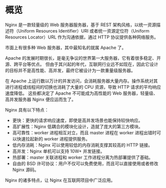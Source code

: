 # 概览

Nginx 是一款轻量级的 Web 服务器服务器，基于 REST 架构风格，以统一资源描述符（Uniform Resources Identifier）URI 或者统一资源定位符（Uniform Resources Locator）URL 作为沟通依据，通过 HTTP 协议提供各种网络服务。

市面上有很多种 Web 服务器，其中最知名的就属 Apache 了。

Apache 的发展时期很长，是毫无争议的世界第一大服务器，它有着很多稳定、开源、跨平台等优点。
但由于其兴起的年代，互联网行业远不如现在，因此它设计的目标并不是高性能、高并发，最终它被设计为一款重量级服务器。

在 Apache 上运行数以万计的并发访问，会消耗服务器大量内存。操作系统对其进行进程或线程间的切换也消耗了大量的 CPU 资源，导致 HTTP 请求的平均响应速度降低。
这些都决定了 Apache 不可能成为高性能的 Web 服务器，轻量级、高并发服务器 Nginx 便应运而生了。

Nginx 具有以下特点：

- 更快：更快的请求响应速度，即使是高并发场景也能保持较快响应。
- 高扩展性：Nginx 低耦合的模块化设计，造就了庞大的第三方模块。
- 高可靠性：worker 进程相互对立，而且 master 进程在 worker 进程出错时可以快速拉起新的 worker 进程提供服务。
- 低内存消耗：Nginx 可以使用较低的内存消耗支撑其较高的 HTTP 链接。
- 高并发：Nginx 单机可以支持 10W+ 并发链接。
- 热部署：master 关联进程和 worker 工作进程分离为热部署提供了基础。
- 自由的 BSD 许可协议：用户不仅可以免费使用，而且可以直接使用或者修改 Nginx 源码。

Nginx 的诸多特点，让 Nginx 在互联网项目中广泛应用。